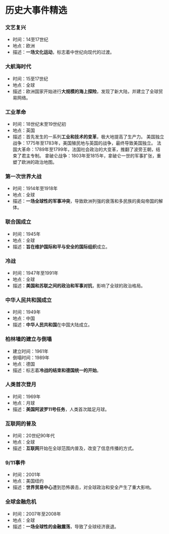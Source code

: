 # 历史大事件精选 
  
### 文艺复兴  
- 时间：14至17世纪  
- 地点：欧洲  
- 描述：**一场文化运动**，标志着中世纪向现代的过渡。  
  
### 大航海时代  
- 时间：15至17世纪  
- 地点：全球  
- 描述：欧洲国家开始进行**大规模的海上探险**，发现了新大陆，并建立了全球贸易网络。  
  
### 工业革命
- 时间：18世纪末至19世纪初
- 地点：英国
- 描述：首先发生的一系列**工业和技术的变革**，极大地提高了生产力。
美国独立战争：1775年至1783年，美国殖民地与英国的战争，最终导致美国独立。
法国大革命：1789年至1799年，法国社会政治的大变革，推翻了波旁王朝，结束了君主专制。
拿破仑战争：1803年至1815年，拿破仑一世的军事扩张，重塑了欧洲的政治地图。

  
### 第一次世界大战  
- 时间：1914年至1918年  
- 地点：全球  
- 描述：**一场全球性的军事冲突**，导致欧洲列强的衰落和多民族的奥匈帝国的解体。  
  
### 联合国成立  
- 时间：1945年  
- 地点：全球  
- 描述：**旨在维护国际和平与安全的国际组织**成立。  
  
### 冷战  
- 时间：1947年至1991年  
- 地点：全球  
- 描述：**美国和苏联之间的政治和军事对抗**，影响了全球的政治格局。  
  
### 中华人民共和国成立  
- 时间：1949年  
- 地点：中国  
- 描述：**中华人民共和国**在中国大陆成立。  
  
### 柏林墙的建立与倒塌  
- 建立时间：1961年  
- 倒塌时间：1989年  
- 地点：德国  
- 描述：标志着**冷战的结束和德国统一的开始**。  
  
### 人类首次登月  
- 时间：1969年  
- 地点：月球  
- 描述：**美国阿波罗11号任务**，人类首次踏足月球。  
  
### 互联网的普及  
- 时间：20世纪90年代  
- 地点：全球  
- 描述：**互联网**开始在全球范围内普及，改变了信息传播的方式。  
  
### 9/11事件  
- 时间：2001年  
- 地点：美国纽约  
- 描述：**世界贸易中心**遭到恐怖袭击，对全球政治和安全产生了重大影响。  
  
### 全球金融危机  
- 时间：2007年至2008年  
- 地点：全球  
- 描述：**一场全球性的金融震荡**，导致了全球经济衰退。
